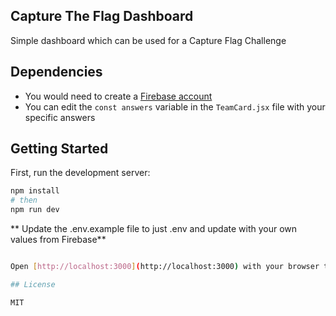 ## Capture The Flag Dashboard

Simple dashboard which can be used for a Capture Flag Challenge

## Dependencies

- You would need to create a [Firebase account](https://firebase.google.com/docs/hosting/frameworks/nextjs)
- You can edit the `const answers` variable in the `TeamCard.jsx` file with your specific answers

## Getting Started

First, run the development server:

```bash
npm install
# then
npm run dev
```

** Update the .env.example file to just .env and update with your own values from Firebase**

```bash

Open [http://localhost:3000](http://localhost:3000) with your browser to see the result.

## License

MIT
